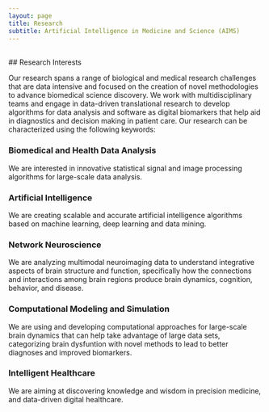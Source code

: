 ```yaml
---
layout: page
title: Research
subtitle: Artificial Intelligence in Medicine and Science (AIMS)
---
```

<br />
## Research Interests

Our research spans a range of biological and medical research challenges that are data intensive and focused on the creation of novel methodologies to advance biomedical science discovery. We work with multidisciplinary teams and engage in data-driven translational research to develop algorithms for data analysis and software as digital biomarkers that help aid in diagnostics and decision making in patient care. 
Our research can be characterized using the following keywords: 
### Biomedical and Health Data Analysis 
We are interested in innovative statistical signal and image processing algorithms for large-scale data analysis. 
### Artificial Intelligence
We are creating scalable and accurate artificial intelligence algorithms based on machine learning, deep learning and data mining. 
### Network Neuroscience
We are analyzing multimodal neuroimaging data to understand integrative aspects of brain structure and function, specifically how the connections and interactions among brain regions produce brain dynamics, cognition, behavior, and disease.
### Computational Modeling and Simulation
We are using and developing computational approaches for large-scale brain dynamics that can help take advantage of large data sets, categorizing brain dysfuntion with novel methods to lead to better diagnoses and improved biomarkers.
### Intelligent Healthcare
We are aiming at discovering knowledge and wisdom in precision medicine, and data-driven digital healthcare.
